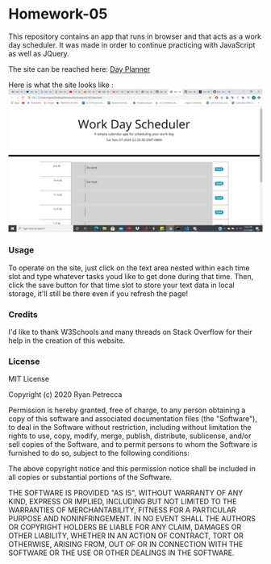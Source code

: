 # Homework-05

This repository contains an app that runs in browser and that acts as a work day scheduler.  It was made in order to continue practicing with JavaScript as well as JQuery.

The site can be reached here: [Day Planner](https://ryryp97.github.io/Homework-05/) 

Here is what the site looks like : ![Day Planner](images/day_planner.png)

### Usage

To operate on the site, just click on the text area nested within each time slot and type whatever tasks youd like to get done during that time.  Then, click the save button for that time slot to store your text data in local storage, it'll still be there even if you refresh the page!

### Credits

I'd like to thank W3Schools and many threads on Stack Overflow for their help in the creation of this website.

### License

MIT License

Copyright (c) 2020 Ryan Petrecca

Permission is hereby granted, free of charge, to any person obtaining a copy of this software and associated documentation files (the "Software"), to deal in the Software without restriction, including without limitation the rights to use, copy, modify, merge, publish, distribute, sublicense, and/or sell copies of the Software, and to permit persons to whom the Software is furnished to do so, subject to the following conditions:

The above copyright notice and this permission notice shall be included in all copies or substantial portions of the Software.

THE SOFTWARE IS PROVIDED "AS IS", WITHOUT WARRANTY OF ANY KIND, EXPRESS OR IMPLIED, INCLUDING BUT NOT LIMITED TO THE WARRANTIES OF MERCHANTABILITY, FITNESS FOR A PARTICULAR PURPOSE AND NONINFRINGEMENT. IN NO EVENT SHALL THE AUTHORS OR COPYRIGHT HOLDERS BE LIABLE FOR ANY CLAIM, DAMAGES OR OTHER LIABILITY, WHETHER IN AN ACTION OF CONTRACT, TORT OR OTHERWISE, ARISING FROM, OUT OF OR IN CONNECTION WITH THE SOFTWARE OR THE USE OR OTHER DEALINGS IN THE SOFTWARE.
